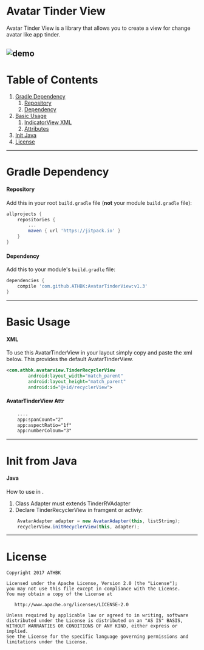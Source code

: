 # Avatar Tinder View
Avatar Tinder View is a library that allows you to create a view for change avatar like app tinder.


  ![demo](ScreenShots/demo.gif)
---

# Table of Contents

1. [Gradle Dependency](https://github.com/ATHBK/AvatarTinderView#gradle-dependency)
   1. [Repository](https://github.com/ATHBK/AvatarTinderView#repository)
   2. [Dependency](https://github.com/ATHBK/AvatarTinderView#dependency)
2. [Basic Usage](https://github.com/ATHBK/AvatarTinderView#basic-usage)
   1. [IndicatorView XML](https://github.com/ATHBK/AvatarTinderView#indicatorview-xml)
   2. [Attributes](https://github.com/ATHBK/AvatarTinderView#indicator-attr )
3. [Init Java](https://github.com/ATHBK/AvatarTinderView#init-from-java)
4. [License](https://github.com/ATHBK/AvatarTinderView#license)

   
---

# Gradle Dependency


#### Repository

Add this in your root `build.gradle` file (**not** your module `build.gradle` file):

```gradle
allprojects {
	repositories {
		...
		maven { url 'https://jitpack.io' }
	}
}
```

#### Dependency

Add this to your module's `build.gradle` file:

```gradle
dependencies {
	compile 'com.github.ATHBK:AvatarTinderView:v1.3'
}
```

---

# Basic Usage

#### XML

To use this AvatarTinderView in your layout simply copy and paste the xml below. This provides the default AvatarTinderView. 

```xml
<com.athbk.avatarview.TinderRecyclerView
        android:layout_width="match_parent"
        android:layout_height="match_parent"
        android:id="@+id/recyclerView">
```
#### AvatarTinderView Attr 

```xml
 	....
	app:spanCount="2"
	app:aspectRatio="1f"
  	app:numberColoum="3"
```
---

# Init from Java

#### Java

How to use in . 
1. Class Adapter must extends TinderRVAdapter
2. Declare TinderRecyclerView in framgent or activiy:

```java	
	AvatarAdapter adapter = new AvatarAdapter(this, listString);
  	recyclerView.initRecyclerView(this, adapter);
```

---
# License

    Copyright 2017 ATHBK

    Licensed under the Apache License, Version 2.0 (the "License");
    you may not use this file except in compliance with the License.
    You may obtain a copy of the License at

       http://www.apache.org/licenses/LICENSE-2.0

    Unless required by applicable law or agreed to in writing, software
    distributed under the License is distributed on an "AS IS" BASIS,
    WITHOUT WARRANTIES OR CONDITIONS OF ANY KIND, either express or implied.
    See the License for the specific language governing permissions and
    limitations under the License.
